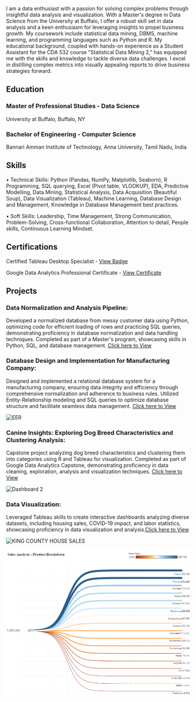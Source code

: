 
I am a data enthusiast with a passion for solving complex problems through insightful data analysis and visualization. With a Master's degree in Data Science from the University at Buffalo, I offer a robust skill set in data analysis and a keen enthusiasm for leveraging insights to propel business growth. My coursework include statistical data mining, DBMS, machine learning, and programming languages such as Python and R. My educational background, coupled with hands-on experience as a Student Assistant for the CDA 532 course "Statistical Data Mining 2," has equipped me with the skills and knowledge to tackle diverse data challenges.  I excel in distilling complex metrics into visually appealing reports to drive business strategies forward.

## Education

### Master of Professional Studies - Data Science
University at Buffalo, Buffalo, NY

### Bachelor of Engineering - Computer Science
Bannari Amman Institute of Technology, Anna University, Tamil Nadu, India

## Skills

•	Technical Skills: Python (Pandas, NumPy, Matplotlib, Seaborn), R Programming, SQL querying, Excel (Pivot table, VLOOKUP), EDA, Predictive Modelling, Data Mining, Statistical Analysis, Data Acquisition (Beautiful Soup), Data Visualization (Tableau), Machine Learning, Database Design and Management, Knowledge in Database Management best practices. 

•	Soft Skills: Leadership, Time Management, Strong Communication, Problem-Solving, Cross-functional Collaboration, Attention to detail, People skills, Continuous Learning Mindset.

## Certifications

Certified Tableau Desktop Specialist - [View Badge](https://drive.google.com/file/d/1WPgIYN8uuW0nI7m1y0Z6wUXKvg-POUDf/view?usp=drive_link)

Google Data Analytics Professional Certificate - [View Certificate](https://drive.google.com/file/d/1I90IIUkaPLaKDNhDyHb_MIHga1AwG_u5/view?usp=drive_link)

## Projects

### Data Normalization and Analysis Pipeline:

Developed a normalized database from messy customer data using Python, optimizing code for efficient loading of rows and practicing SQL queries, demonstrating proficiency in database normalization and data handling techniques. Completed as part of a Master's program, showcasing skills in Python, SQL, and database management. [Click here to View](https://github.com/PradhakshanaD/Python_DB_Normalization)

### Database Design and Implementation for Manufacturing Company: 

Designed and implemented a relational database system for a manufacturing company, ensuring data integrity and efficiency through comprehensive normalization and adherence to business rules. Utilized Entity-Relationship modeling and SQL queries to optimize database structure and facilitate seamless data management. [Click here to View](https://github.com/PradhakshanaD/DBMS)


![EER](https://github.com/PradhakshanaD/portfolio/assets/124412733/e6800db2-7690-4d05-9fb3-223ff8661ba7)


### Canine Insights: Exploring Dog Breed Characteristics and Clustering Analysis:

Capstone project analyzing dog breed characteristics and clustering them into categories using R and Tableau for visualization. Completed as part of Google Data Analytics Capstone, demonstrating proficiency in data cleaning, exploration, analysis and visualization techniques. [Click here to View](https://github.com/PradhakshanaD/Google-Data-Analytics-Capstone-Project)


![Dashboard 2](https://github.com/PradhakshanaD/portfolio/assets/124412733/0d4bcb25-79f7-4859-a5d0-b525ed912084)


### Data Visualization:

Leveraged Tableau skills to create interactive dashboards analyzing diverse datasets, including housing sales, COVID-19 impact, and labor statistics, showcasing proficiency in data visualization and analysis.[Click here to View](https://github.com/PradhakshanaD/Tableau_Projects)


![KING COUNTY HOUSE SALES](https://github.com/PradhakshanaD/portfolio/assets/124412733/7b50bec6-6bd7-4d0d-94f4-0ced50b91173)


![SALES ANALYSIS](https://github.com/PradhakshanaD/Tableau_Projects/blob/main/Tableau/Viz_5/Dashboard.png)


